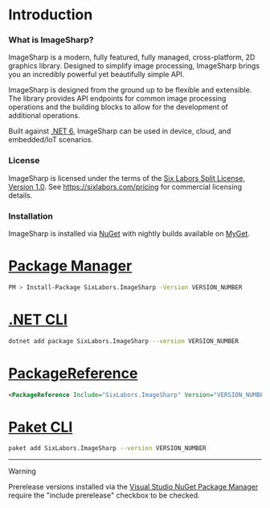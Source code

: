 # Introduction

### What is ImageSharp?
ImageSharp is a modern, fully featured, fully managed, cross-platform, 2D graphics library.
Designed to simplify image processing, ImageSharp brings you an incredibly powerful yet beautifully simple API.

ImageSharp is designed from the ground up to be flexible and extensible. The library provides API endpoints for common image processing operations and the building blocks to allow for the development of additional operations.  

Built against [.NET 6](https://learn.microsoft.com/en-us/dotnet/core/whats-new/dotnet-6), ImageSharp can be used in device, cloud, and embedded/IoT scenarios.  
  
### License  
ImageSharp is licensed under the terms of the [Six Labors Split License, Version 1.0](https://github.com/SixLabors/ImageSharp/blob/main/LICENSE). See https://sixlabors.com/pricing for commercial licensing details.
  
### Installation
  
ImageSharp is installed via [NuGet](https://www.nuget.org/packages/SixLabors.ImageSharp) with nightly builds available on [MyGet](https://www.myget.org/feed/sixlabors/package/nuget/SixLabors.ImageSharp).

# [Package Manager](#tab/tabid-1)

```bash
PM > Install-Package SixLabors.ImageSharp -Version VERSION_NUMBER
```

# [.NET CLI](#tab/tabid-2)

```bash
dotnet add package SixLabors.ImageSharp --version VERSION_NUMBER
```

# [PackageReference](#tab/tabid-3)

```xml
<PackageReference Include="SixLabors.ImageSharp" Version="VERSION_NUMBER" />
```

# [Paket CLI](#tab/tabid-4)

```bash
paket add SixLabors.ImageSharp --version VERSION_NUMBER
```

***

>[!WARNING]
>Prerelease versions installed via the [Visual Studio NuGet Package Manager](https://docs.microsoft.com/en-us/nuget/consume-packages/install-use-packages-visual-studio) require the "include prerelease" checkbox to be checked.
